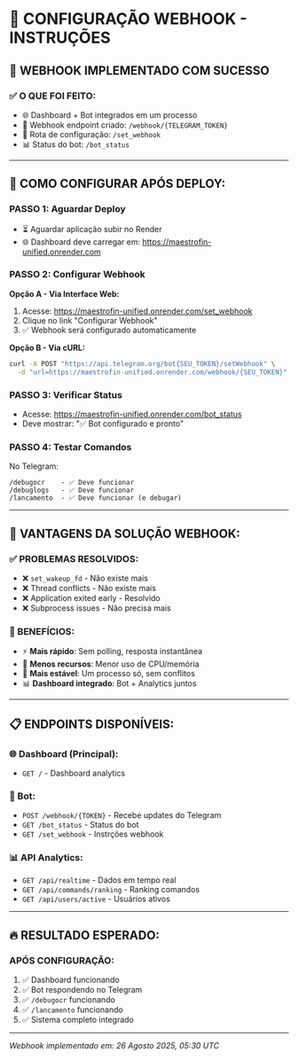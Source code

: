 # 🔧 CONFIGURAÇÃO WEBHOOK - INSTRUÇÕES

## 🎯 **WEBHOOK IMPLEMENTADO COM SUCESSO**

### **✅ O QUE FOI FEITO:**
- 🌐 Dashboard + Bot integrados em um processo
- 📡 Webhook endpoint criado: `/webhook/{TELEGRAM_TOKEN}`
- 🔧 Rota de configuração: `/set_webhook`
- 📊 Status do bot: `/bot_status`

---

## 🚀 **COMO CONFIGURAR APÓS DEPLOY:**

### **PASSO 1: Aguardar Deploy**
- ⏳ Aguardar aplicação subir no Render
- 🌐 Dashboard deve carregar em: https://maestrofin-unified.onrender.com

### **PASSO 2: Configurar Webhook**
**Opção A - Via Interface Web:**
1. Acesse: https://maestrofin-unified.onrender.com/set_webhook
2. Clique no link "Configurar Webhook"
3. ✅ Webhook será configurado automaticamente

**Opção B - Via cURL:**
```bash
curl -X POST "https://api.telegram.org/bot{SEU_TOKEN}/setWebhook" \
  -d "url=https://maestrofin-unified.onrender.com/webhook/{SEU_TOKEN}"
```

### **PASSO 3: Verificar Status**
- Acesse: https://maestrofin-unified.onrender.com/bot_status
- Deve mostrar: "✅ Bot configurado e pronto"

### **PASSO 4: Testar Comandos**
No Telegram:
```
/debugocr    - ✅ Deve funcionar
/debuglogs   - ✅ Deve funcionar  
/lancamento  - ✅ Deve funcionar (e debugar)
```

---

## 🎯 **VANTAGENS DA SOLUÇÃO WEBHOOK:**

### **✅ PROBLEMAS RESOLVIDOS:**
- ❌ `set_wakeup_fd` - Não existe mais
- ❌ Thread conflicts - Não existe mais
- ❌ Application exited early - Resolvido
- ❌ Subprocess issues - Não precisa mais

### **🚀 BENEFÍCIOS:**
- ⚡ **Mais rápido**: Sem polling, resposta instantânea
- 💾 **Menos recursos**: Menor uso de CPU/memória  
- 🔧 **Mais estável**: Um processo só, sem conflitos
- 📊 **Dashboard integrado**: Bot + Analytics juntos

---

## 📋 **ENDPOINTS DISPONÍVEIS:**

### **🌐 Dashboard (Principal):**
- `GET /` - Dashboard analytics

### **🤖 Bot:**
- `POST /webhook/{TOKEN}` - Recebe updates do Telegram
- `GET /bot_status` - Status do bot
- `GET /set_webhook` - Instrções webhook

### **📊 API Analytics:**
- `GET /api/realtime` - Dados em tempo real
- `GET /api/commands/ranking` - Ranking comandos
- `GET /api/users/active` - Usuários ativos

---

## 🔥 **RESULTADO ESPERADO:**

### **APÓS CONFIGURAÇÃO:**
1. ✅ Dashboard funcionando
2. ✅ Bot respondendo no Telegram
3. ✅ `/debugocr` funcionando
4. ✅ `/lancamento` funcionando  
5. ✅ Sistema completo integrado

---

*Webhook implementado em: 26 Agosto 2025, 05:30 UTC*
